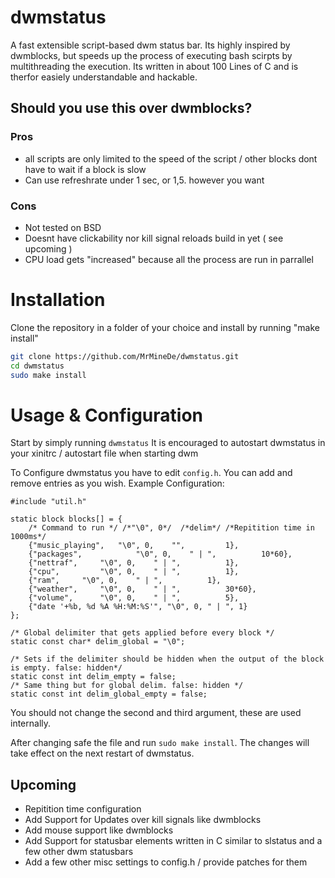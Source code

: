 # dwmstatus
A fast extensible script-based dwm status bar.
Its highly inspired by dwmblocks, but speeds up the process of executing
bash scirpts by multithreading the execution. Its written in about 100 Lines of C and is therfor
easiely understandable and hackable.

## Should you use this over dwmblocks?
### Pros
- all scripts are only limited to the speed of the script / other blocks dont have to wait if a block is slow
- Can use refreshrate under 1 sec, or 1,5. however you want
### Cons
- Not tested on BSD
- Doesnt have clickability nor kill signal reloads build in yet ( see upcoming )
- CPU load gets "increased" because all the process are run in parrallel

# Installation
Clone the repository in a folder of your choice and install by running "make install"

```bash
git clone https://github.com/MrMineDe/dwmstatus.git
cd dwmstatus
sudo make install
```
# Usage & Configuration
Start by simply running `dwmstatus`
It is encouraged to autostart dwmstatus in your xinitrc / autostart file when starting dwm

To Configure dwmstatus you have to edit `config.h`. You can add and remove entries as you wish.
Example Configuration:
```
#include "util.h"

static block blocks[] = {
	/* Command to run */ /*"\0", 0*/  /*delim*/	/*Repitition time in 1000ms*/
	{"music_playing",	"\0", 0,	"",	        1},
	{"packages",	        "\0", 0,	" | ",	        10*60},
	{"nettraf",		"\0", 0,	" | ",	        1},
	{"cpu",	        "\0", 0,	" | ",	        1},
	{"ram",		"\0", 0,	" | ",	        1},
	{"weather",		"\0", 0,	" | ",	        30*60},
	{"volume",		"\0", 0,	" | ",	        5},
	{"date '+%b, %d %A %H:%M:%S'", "\0", 0,	" | ", 1}
};

/* Global delimiter that gets applied before every block */
static const char* delim_global = "\0";

/* Sets if the delimiter should be hidden when the output of the block is empty. false: hidden*/
static const int delim_empty = false;
/* Same thing but for global delim. false: hidden */
static const int delim_global_empty = false;

```
You should not change the second and third argument, these are used internally.

After changing safe the file and run `sudo make install`. The changes will take effect on the next restart of dwmstatus.

## Upcoming
- Repitition time configuration
- Add Support for Updates over kill signals like dwmblocks
- Add mouse support like dwmblocks
- Add Support for statusbar elements written in C similar to slstatus and a few other dwm statusbars
- Add a few other misc settings to config.h / provide patches for them
